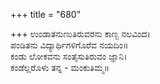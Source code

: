+++
title = "680"

+++
ಉಂಡಾತನುಣುತಿರುವರನು ಕಾಣ್ಬ ನಲವಿಂದ।  
ಪಂಡಿತನು ವಿದ್ಯಾರ್ಥಿಗಳಿಗೊರೆವ ನಯದಿಂ॥  
ಕಂಡು ಲೋಕವನು ಸಂತೈಸುತಿರುವಂ ಜ್ಞಾನಿ।  
ಕಂಡೆಲ್ಲರೊಳು ತನ್ನ - ಮಂಕುತಿಮ್ಮ॥  
